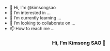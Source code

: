 - 👋 Hi, I’m @kimsongsao
- 👀 I’m interested in ...
- 🌱 I’m currently learning ...
- 💞️ I’m looking to collaborate on ...
- 📫 How to reach me ...

<p align="center">
  <h3 align="center">Hi, I’m Kimsong SAO 👋</h3>
</p>
